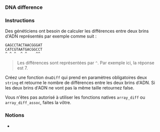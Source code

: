 ### DNA difference

### Instructions

Des généticiens ont besoin de calculer les différences entre deux brins d'ADN représentés par exemple comme suit :

```
GAGCCTACTAACGGGAT
CATCGTAATGACGGCCT
^ ^ ^  ^ ^    ^^
```

> Les différences sont représentées par `^`. Par exemple ici, la réponse est 7.

Créez une fonction `dnaDiff` qui prend en paramètres obligatoires deux `string` et retourne le nombre de différences entre les deux brins d'ADN. Si les deux brins d'ADN ne vont pas la même taille retournez false.

Vous n'êtes pas autorisé à utiliser les fonctions natives `array_diff` ou `array_diff_assoc`, faites la vôtre.

### Notions

- []()
